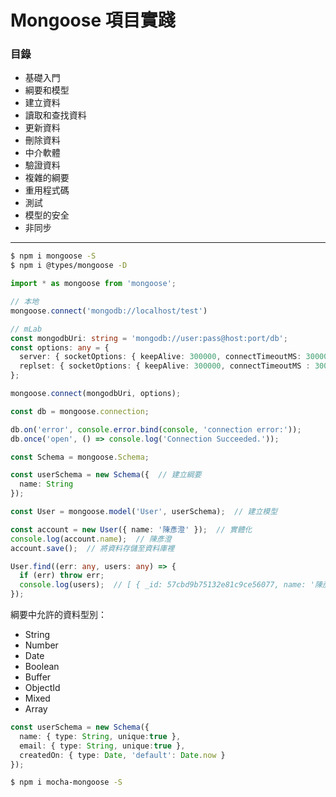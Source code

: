 # Mongoose 項目實踐

### 目錄
* 基礎入門
* 綱要和模型
* 建立資料
* 讀取和查找資料
* 更新資料
* 刪除資料
* 中介軟體
* 驗證資料
* 複雜的綱要
* 重用程式碼
* 測試
* 模型的安全
* 非同步

***

```bash
$ npm i mongoose -S
$ npm i @types/mongoose -D
```

```ts
import * as mongoose from 'mongoose';
```

```ts
// 本地
mongoose.connect('mongodb://localhost/test')

// mLab
const mongodbUri: string = 'mongodb://user:pass@host:port/db';
const options: any = {
  server: { socketOptions: { keepAlive: 300000, connectTimeoutMS: 30000 } },
  replset: { socketOptions: { keepAlive: 300000, connectTimeoutMS : 30000 } }
}; 

mongoose.connect(mongodbUri, options);
```

```ts
const db = mongoose.connection;

db.on('error', console.error.bind(console, 'connection error:'));
db.once('open', () => console.log('Connection Succeeded.'));
```

```ts
const Schema = mongoose.Schema;

const userSchema = new Schema({  // 建立綱要
  name: String
});

const User = mongoose.model('User', userSchema);  // 建立模型
```

```ts
const account = new User({ name: '陳彥澄' });  // 實體化
console.log(account.name);  // 陳彥澄
account.save();  // 將資料存儲至資料庫裡
```

```ts
User.find((err: any, users: any) => {
  if (err) throw err;
  console.log(users);  // [ { _id: 57cbd9b75132e81c9ce56077, name: '陳彥澄', __v: 0 } ]
});
```

綱要中允許的資料型別：
* String
* Number
* Date
* Boolean
* Buffer
* ObjectId
* Mixed
* Array

```ts
const userSchema = new Schema({
  name: { type: String, unique:true },
  email: { type: String, unique:true },
  createdOn: { type: Date, 'default': Date.now }
});
```

```bash
$ npm i mocha-mongoose -S
```
